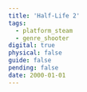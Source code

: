 ```yaml
---
title: 'Half-Life 2'
tags:
  - platform_steam
  - genre_shooter
digital: true
physical: false
guide: false
pending: false
date: 2000-01-01
---
```

